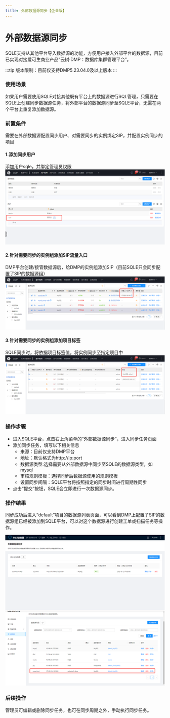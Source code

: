 ```yaml
---
title: 外部数据源同步【企业版】
---
```


# 外部数据源同步
SQLE支持从其他平台导入数据源的功能，方便用户接入外部平台的数据源，目前已实现对接爱可生商业产品“云树·DMP：数据库集群管理平台”。

:::tip
版本限制：目前仅支持DMP5.23.04.0及以上版本
:::

### 使用场景
如果用户需要使用SQLE对接其他既有平台上的数据源进行SQL管理，只需要在SQLE上创建同步数据源任务，将外部平台的数据源同步至SQLE平台，无需在两个平台上重复添加数据源。

### 前置条件

需要在外部数据源配置同步用户、对需要同步的实例绑定SIP，并配置实例同步的项目

#### 1.添加同步用户
添加用户sqle，并绑定管理员权限
![user](img/syn-user.png)
#### 2.针对需要同步的实例组添加SIP流量入口
DMP平台创建/接管数据源后，给DMP的实例组添加SIP（目前SQLE只会同步配置了SIP的数据源组）
![sip](img/syn-sip.png)
#### 3.针对需要同步的实例组添加项目标签
SQLE同步时，将依据项目标签值，将实例同步至指定项目中
![tag](img/syn-tag.png)


### 操作步骤
* 进入SQLE平台，点击右上角菜单的“外部数据源同步”，进入同步任务页面
* 添加同步任务，填写以下相关信息
    * 来源：目前仅支持DMP平台
    * 地址：默认格式为http://ip:port
    * 数据源类型:选择需要从外部数据源中同步至SQLE的数据源类型，如mysql
    * 审核规则模板：选择同步后数据源使用的规则模板
    * 设置同步间隔：SQLE平台将按照指定的同步时间进行周期性同步
* 点击“提交”按钮，SQLE会立即进行一次数据源同步。

### 操作结果
同步成功后进入“default”项目的数据源列表页面，可以看到DMP上配置了SIP的数据源组已经被添加到SQLE平台，可以对这个数据源进行创建工单或扫描任务等操作。

![syn-result](img/syn-result.png)
![instance-syn](img/syn-instance.png)

### 后续操作
管理员可编辑或删除同步任务，也可在同步周期之外，手动执行同步任务。